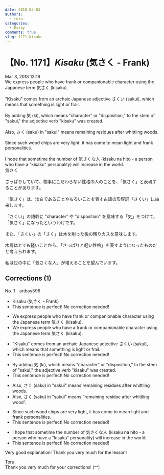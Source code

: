 ```yaml
---
date: 2018-03-03
authors:
  - toru
categories:
  - Essay
comments: true
slug: 1171_kisaku
---
```


# 【No. 1171】<strong><em>Kisaku</strong></em> (気さく - Frank)
<div class="date">Mar 3, 2018 13:19</div>
<div id="post"><div id="body_show_ori">
We express people who have frank or companionable character using the Japanese term 気さく (kisaku).<br/><br/>"Kisaku" comes from an archaic Japanese adjective さくい (sakui), which means that something is light or frail.<br/><br/>By adding 気 (ki), which means "character" or "disposition," to the stem of "sakui," the adjective verb "kisaku" was created.<br/><br/>Also, さく (saku) in "sakui" means remaining residues after whittling woods.<br/><br/>Since such wood chips are very light, it has come to mean light and frank personalities.<br/><br/>I hope that sometime the number of 気さくな人 (kisaku na hito - a person who have a "kisaku" personality) will increase in the world.
</div></div>

<!-- more -->

<div id="post_ja"><div id="body_show_mo">
気さく<br/><br/>さっぱりしていて、物事にこだわらない性格の人のことを、「気さく」と表現することがあります。<br/><br/>「気さく」は、淡白であることやもろいことを表す古語の形容詞「さくい」に由来します。<br/><br/>「さくい」の語幹に "character" や "disposition" を意味する「気」をつけて、「気さく」になったというわけです。<br/><br/>また、「さくい」の「さく」は木を削った後の残りカスを意味します。<br/><br/>木屑はとても軽いことから、「さっぱりと軽い性格」を表すようになったものだと考えられます。<br/><br/>私は世の中に「気さくな人」が増えることを望んでいます。
</div></div>

## Corrections (1)
<div id="block"><div class="first_name"> No. 1　<span class="just_name">artboy598</span></div><div id="block2">
<ul class="correction_field">
<li class="incorrect">Kisaku (気さく - Frank)</li>
<li class="corrected perfect">This sentence is perfect! No correction needed!</li>
</ul>
<ul class="correction_field">
<li class="incorrect">We express people who have frank or companionable character using the Japanese term 気さく (kisaku).</li>
<li class="corrected correct">
We express people who have <span class="f_red">a</span> frank or companionable character using the Japanese term 気さく (kisaku).
</li>
</ul>
<ul class="correction_field">
<li class="incorrect">"Kisaku" comes from an archaic Japanese adjective さくい (sakui), which means that something is light or frail.</li>
<li class="corrected perfect">This sentence is perfect! No correction needed!</li>
</ul>
<ul class="correction_field">
<li class="incorrect">By adding 気 (ki), which means "character" or "disposition," to the stem of "sakui," the adjective verb "kisaku" was created.</li>
<li class="corrected perfect">This sentence is perfect! No correction needed!</li>
</ul>
<ul class="correction_field">
<li class="incorrect">Also, さく (saku) in "sakui" means remaining residues after whittling woods.</li>
<li class="corrected correct">
Also, さく (saku) in "sakui" means “remaining residue after whittling wood”.
</li>
</ul>
<ul class="correction_field">
<li class="incorrect">Since such wood chips are very light, it has come to mean light and frank personalities.</li>
<li class="corrected perfect">This sentence is perfect! No correction needed!</li>
</ul>
<ul class="correction_field">
<li class="incorrect">I hope that sometime the number of 気さくな人 (kisaku na hito - a person who have a "kisaku" personality) will increase in the world.</li>
<li class="corrected perfect">This sentence is perfect! No correction needed!</li>
</ul>
<p class="comment_small">
 Very good explanation!  Thank you very much for the lesson!
</p>

</div><div class="name"><span class="just_name">Toru</span><br>
Thank you very much for your corrections! (^^)
</div>
</div>
